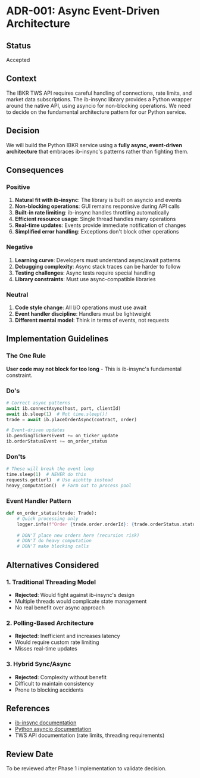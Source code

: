 # ADR-001: Async Event-Driven Architecture

## Status
Accepted

## Context
The IBKR TWS API requires careful handling of connections, rate limits, and market data subscriptions. The ib-insync library provides a Python wrapper around the native API, using asyncio for non-blocking operations. We need to decide on the fundamental architecture pattern for our Python service.

## Decision
We will build the Python IBKR service using a **fully async, event-driven architecture** that embraces ib-insync's patterns rather than fighting them.

## Consequences

### Positive
1. **Natural fit with ib-insync**: The library is built on asyncio and events
2. **Non-blocking operations**: GUI remains responsive during API calls  
3. **Built-in rate limiting**: ib-insync handles throttling automatically
4. **Efficient resource usage**: Single thread handles many operations
5. **Real-time updates**: Events provide immediate notification of changes
6. **Simplified error handling**: Exceptions don't block other operations

### Negative
1. **Learning curve**: Developers must understand async/await patterns
2. **Debugging complexity**: Async stack traces can be harder to follow
3. **Testing challenges**: Async tests require special handling
4. **Library constraints**: Must use async-compatible libraries

### Neutral
1. **Code style change**: All I/O operations must use await
2. **Event handler discipline**: Handlers must be lightweight
3. **Different mental model**: Think in terms of events, not requests

## Implementation Guidelines

### The One Rule
**User code may not block for too long** - This is ib-insync's fundamental constraint.

### Do's
```python
# Correct async patterns
await ib.connectAsync(host, port, clientId)
await ib.sleep(1)  # Not time.sleep()!
trade = await ib.placeOrderAsync(contract, order)

# Event-driven updates
ib.pendingTickersEvent += on_ticker_update
ib.orderStatusEvent += on_order_status
```

### Don'ts
```python
# These will break the event loop
time.sleep(1)  # NEVER do this
requests.get(url)  # Use aiohttp instead
heavy_computation()  # Farm out to process pool
```

### Event Handler Pattern
```python
def on_order_status(trade: Trade):
    # Quick processing only
    logger.info(f"Order {trade.order.orderId}: {trade.orderStatus.status}")
    
    # DON'T place new orders here (recursion risk)
    # DON'T do heavy computation
    # DON'T make blocking calls
```

## Alternatives Considered

### 1. Traditional Threading Model
- **Rejected**: Would fight against ib-insync's design
- Multiple threads would complicate state management
- No real benefit over async approach

### 2. Polling-Based Architecture  
- **Rejected**: Inefficient and increases latency
- Would require custom rate limiting
- Misses real-time updates

### 3. Hybrid Sync/Async
- **Rejected**: Complexity without benefit
- Difficult to maintain consistency
- Prone to blocking accidents

## References
- [ib-insync documentation](https://ib-insync.readthedocs.io/)
- [Python asyncio documentation](https://docs.python.org/3/library/asyncio.html)
- TWS API documentation (rate limits, threading requirements)

## Review Date
To be reviewed after Phase 1 implementation to validate decision.
